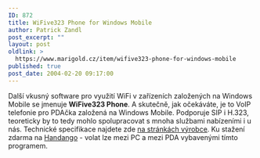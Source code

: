 ```yaml
---
ID: 872
title: WiFive323 Phone for Windows Mobile
author: Patrick Zandl
post_excerpt: ""
layout: post
oldlink: >
  https://www.marigold.cz/item/wifive323-phone-for-windows-mobile
published: true
post_date: 2004-02-20 09:17:00
---
```

Další vkusný software pro využití WiFi v zařízeních založených na Windows Mobile se jmenuje <STRONG>WiFive323 Phone</STRONG>. A skutečně, jak očekáváte, je to VoIP telefonie pro PDAčka založená na Windows Mobile. Podporuje SIP i H.323, teoreticky by to tedy mohlo spolupracovat s mnoha službami nabízeními i u nás. Technické specifikace najdete zde <A href="http://www.wifive.net/introduction.asp" target=_blank>na stránkách výrobce</A>. Ku stažení zdarma na <A href="http://www.handango.com/PlatformProductDetail.jsp?siteId=1&amp;catalog=0&amp;sectionId=0&amp;productType=2&amp;platformId=2&amp;productId=107577" target=_blank>Handango</A> - volat lze mezi PC a mezi PDA vybavenými tímto programem.